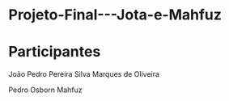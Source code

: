 # Projeto-Final---Jota-e-Mahfuz

# Participantes

João Pedro Pereira Silva Marques de Oliveira

Pedro Osborn Mahfuz 

